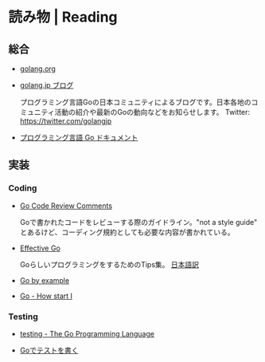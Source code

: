 # 読み物 | Reading

## 総合

- [golang.org](https://golang.org/ref/spec)

- [golang.jp ブログ](https://blog.golang.jp/)

    プログラミング言語Goの日本コミュニティによるブログです。日本各地のコミュニティ活動の紹介や最新のGoの動向などをお知らせします。
    Twitter: https://twitter.com/golangjp

- [プログラミング言語 Go ドキュメント](http://go.shibu.jp/index.html)

## 実装

### Coding

- [Go Code Review Comments](https://github.com/golang/go/wiki/CodeReviewComments)

    Goで書かれたコードをレビューする際のガイドライン。"not a style guide" とあるけど、コーディング規約としても必要な内容が書かれている。

- [Effective Go](https://golang.org/doc/effective_go)

    GoらしいプログラミングをするためのTips集。
    [日本語訳](http://go.shibu.jp/effective_go.html)

- [Go by example](https://gobyexample.com/)

- [Go - How start I](https://howistart.org/posts/go/1/)

### Testing

- [testing - The Go Programming Language](https://pkg.go.dev/testing)

- [Goでテストを書く](https://straitwalk.hatenablog.com/entry/2014/09/18/232810)